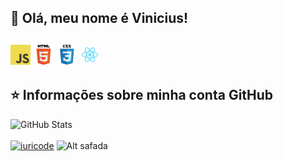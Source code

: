 ## 💜 Olá, meu nome é <strong>Vinicius!</strong>

<code><img height="32" src="https://raw.githubusercontent.com/github/explore/80688e429a7d4ef2fca1e82350fe8e3517d3494d/topics/javascript/javascript.png" alt="Javascript"/></code>
<code><img height="32" src="https://raw.githubusercontent.com/github/explore/80688e429a7d4ef2fca1e82350fe8e3517d3494d/topics/html/html.png" alt="HTML5"/></code>
<code><img height="32" src="https://raw.githubusercontent.com/github/explore/80688e429a7d4ef2fca1e82350fe8e3517d3494d/topics/css/css.png" alt="CSS"/></code>
<code><img height="32" src="https://raw.githubusercontent.com/github/explore/80688e429a7d4ef2fca1e82350fe8e3517d3494d/topics/react/react.png" alt="React"/></code>
---

## ⭐ Informações sobre minha conta GitHub
![GitHub Stats](https://github-readme-stats.vercel.app/api?username=vinii786&show_icons=true) <br></br>
[![iuricode](https://github-readme-stats.vercel.app/api/top-langs/?username=vinii786&hide=html&layout=compact&theme=default)](https://github.com/anuraghazra/github-readme-stats)
![Alt safada](https://gifs.eco.br/wp-content/uploads/2022/06/gifs-de-capivaras-5.gif)
